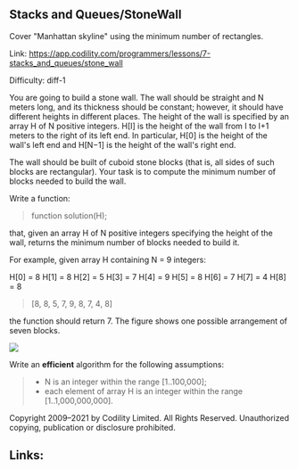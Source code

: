 Stacks and Queues/StoneWall
------------------------
Cover "Manhattan skyline" using the minimum number of rectangles.

Link: https://app.codility.com/programmers/lessons/7-stacks_and_queues/stone_wall

Difficulty: diff-1

You are going to build a stone wall. The wall should be straight and N meters long, and its thickness should be constant; however, it should have different heights in different places. The height of the wall is specified by an array H of N positive integers. H\[I\] is the height of the wall from I to I+1 meters to the right of its left end. In particular, H\[0\] is the height of the wall's left end and H\[N−1\] is the height of the wall's right end.

The wall should be built of cuboid stone blocks (that is, all sides of such blocks are rectangular). Your task is to compute the minimum number of blocks needed to build the wall.

Write a function:

> function solution(H);

that, given an array H of N positive integers specifying the height of the wall, returns the minimum number of blocks needed to build it.

For example, given array H containing N = 9 integers:

H\[0\] = 8 H\[1\] = 8 H\[2\] = 5 H\[3\] = 7 H\[4\] = 9 H\[5\] = 8 H\[6\] = 7 H\[7\] = 4 H\[8\] = 8

> [8, 8, 5, 7, 9, 8, 7, 4, 8]

the function should return 7. The figure shows one possible arrangement of seven blocks.

![](https://codility-frontend-prod.s3.amazonaws.com/media/task_static/stone_wall/static/images/auto/4f1cef49cc46d451e88109d449ab7975.png)

Write an ****efficient**** algorithm for the following assumptions:

> *   N is an integer within the range \[1..100,000\];
> *   each element of array H is an integer within the range \[1..1,000,000,000\].

Copyright 2009–2021 by Codility Limited. All Rights Reserved. Unauthorized copying, publication or disclosure prohibited.
## Links:
